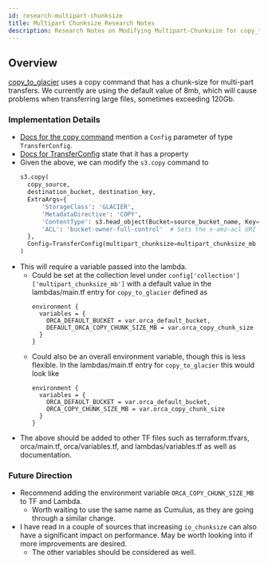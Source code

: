 ```yaml
---
id: research-multipart-chunksize
title: Multipart Chunksize Research Notes
description: Research Notes on Modifying Multipart-Chunksize for copy_to_glacier.
---
```


## Overview

[copy_to_glacier](https://github.com/nasa/cumulus-orca/blob/2f2600a2edd85e0af216d78180c5d46ebda03060/tasks/copy_to_glacier/copy_to_glacier.py#L50)
uses a copy command that has a chunk-size for multi-part transfers.
We currently are using the default value of 8mb, which will cause problems when transferring large files, sometimes exceeding 120Gb.

### Implementation Details
- [Docs for the copy command](https://boto3.amazonaws.com/v1/documentation/api/latest/reference/services/s3.html#S3.Client.copy) mention a `Config` parameter of type `TransferConfig`.
- [Docs for TransferConfig](https://boto3.amazonaws.com/v1/documentation/api/latest/reference/customizations/s3.html#boto3.s3.transfer.TransferConfig) state that it has a property
- Given the above, we can modify the `s3.copy` command to
  ```python
  s3.copy(
    copy_source,
    destination_bucket, destination_key,
    ExtraArgs={
        'StorageClass': 'GLACIER',
        'MetadataDirective': 'COPY',
        'ContentType': s3.head_object(Bucket=source_bucket_name, Key=source_key)['ContentType'],
        'ACL': 'bucket-owner-full-control'  # Sets the x-amz-acl URI Request Parameter. Needed for cross-OU copies.
    },
    Config=TransferConfig(multipart_chunksize=multipart_chunksize_mb * MB)
  )
  ```
- This will require a variable passed into the lambda.
  - Could be set at the collection level under `config['collection']['multipart_chunksize_mb']` with a default value in the lambdas/main.tf entry for `copy_to_glacier` defined as
    ```
    environment {
      variables = {
        ORCA_DEFAULT_BUCKET = var.orca_default_bucket,
        DEFAULT_ORCA_COPY_CHUNK_SIZE_MB = var.orca_copy_chunk_size
      }
    }
    ```
  - Could also be an overall environment variable, though this is less flexible. In the lambdas/main.tf entry for `copy_to_glacier` this would look like
    ```
    environment {
      variables = {
        ORCA_DEFAULT_BUCKET = var.orca_default_bucket,
        ORCA_COPY_CHUNK_SIZE_MB = var.orca_copy_chunk_size
      }
    }
    ```
- The above should be added to other TF files such as terraform.tfvars, orca/main.tf, orca/variables.tf, and lambdas/variables.tf as well as documentation.

### Future Direction
- Recommend adding the environment variable `ORCA_COPY_CHUNK_SIZE_MB` to TF and Lambda.
  - Worth waiting to use the same name as Cumulus, as they are going through a similar change.
- I have read in a couple of sources that increasing `io_chunksize` can also have a significant impact on performance. May be worth looking into if more improvements are desired.
  - The other variables should be considered as well.
